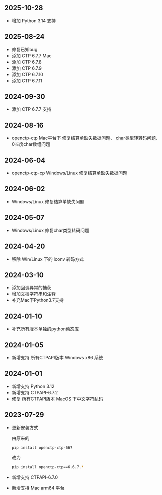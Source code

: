 ## 2025-10-28

- 增加 Python 3.14 支持

## 2025-08-24

- 修复已知bug
- 添加 CTP 6.7.7 Mac
- 添加 CTP 6.7.8
- 添加 CTP 6.7.9
- 添加 CTP 6.7.10
- 添加 CTP 6.7.11

## 2024-09-30

- 添加 CTP 6.7.7 支持

## 2024-08-16

- openctp-ctp Mac平台下 修复结算单缺失数据问题、 char类型转转码问题、0长度char数组问题

## 2024-06-04

- openctp-ctp-cp Windows/Linux 修复结算单缺失数据问题

## 2024-06-02

- Windows/Linux 修复结算单缺失问题

## 2024-05-07

- Windows/Linux 修复char类型转码问题

## 2024-04-20

- 移除 Win/Linux 下的 iconv 转码方式

## 2024-03-10

- 添加回调异常的捕获
- 增加文档字符串和注释
- 补充Mac下Python3.7支持

## 2024-01-10

- 补充所有版本单独的python动态库

## 2024-01-05

- 新增支持 所有CTPAPI版本 Windows x86 系统

## 2024-01-01

- 新增支持 Python 3.12
- 新增支持 CTPAPI-6.7.2
- 修复 所有CTPAPI版本 MacOS 下中文字符乱码

## 2023-07-29

- 更新安装方式

  由原来的
    ```bash
    pip install openctp-ctp-667
    ```
  改为
    ```bash
    pip install openctp-ctp==6.6.7.*
    ```
- 新增支持 CTPAPI-6.7.0
- 新增支持 Mac arm64 平台
